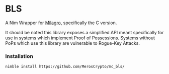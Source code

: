 # BLS

A Nim Wrapper for [Milagro](https://github.com/apache/incubator-milagro), specifically the C version.

It should be noted this library exposes a simplified API meant specifically for use in systems which implement Proof of
Possessions. Systems without PoPs which use this library are vulnerable to Rogue-Key Attacks.

### Installation

```
nimble install https://github.com/MerosCrypto/mc_bls/
```